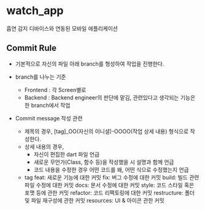 # watch_app

흡연 감지 디바이스와 연동된 모바일 애플리케이션

## Commit Rule

- 기본적으로 자신의 파일 아래 branch를 형성하여 작업을 진행한다.
- branch를 나누는 기준
   * Frontend : 각 Screen별로
   * Backend : Backend engineer의 판단에 맡김, 관련있다고 생각되는 기능은 한 branch에서 작업

- Commit message 작성 관련
   - 제목의 경우, [tag]_OO(자신의 이니셜)-OOOO(작업 상세 내용) 형식으로 작성한다.
   - 상세 내용의 경우,
       * 자신이 편집한 dart 파일 언급
       * 새로운 무언가(Class, 함수 등)을 작성했을 시 설명과 함께 언급
       * 코드 내용을 수정한 경우 어떤 코드를 왜, 어떤 식으로 수정했는지 언급
   - tag
        feat: 새로운 기능에 대한 커밋
        fix: 버그 수정에 대한 커밋
        build: 빌드 관련 파일 수정에 대한 커밋
        docs: 문서 수정에 대한 커밋
        style: 코드 스타일 혹은 포맷 등에 관한 커밋
        refactor: 코드 리팩토링에 대한 커밋
        restructure: 폴더 및 파일 재구성에 관한 커밋 
        resources: UI & 아이콘 관한 커밋

